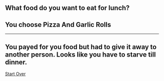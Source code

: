 ## What food do you want to eat for lunch?
## You choose Pizza And Garlic Rolls
---
You payed for you food but had to give it away to another person. Looks like you have to starve till dinner.
---
[Start Over](../cooking-food.md)
